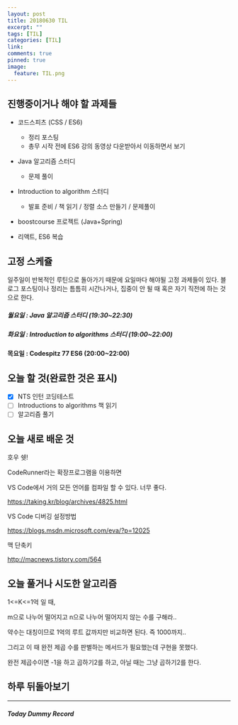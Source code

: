 ```yaml
---
layout: post
title: 20180630 TIL
excerpt: ""
tags: [TIL]
categories: [TIL]
link:
comments: true
pinned: true
image:
  feature: TIL.png
---
```


## 진행중이거나 해야 할 과제들

- 코드스피츠 (CSS / ES6)

  - 정리 포스팅
  -  총무 시작 전에 ES6 강의 동영상 다운받아서 이동하면서 보기

- Java 알고리즘 스터디 

  - 문제 풀이

- Introduction to algorithm 스터디

  - 발표 준비 / 책 읽기 / 정렬 소스 만들기 / 문제풀이

- boostcourse 프로젝트 (Java+Spring)

- 리액트, ES6 복습

  

## 고정 스케쥴

일주일이 반복적인 루틴으로 돌아가기 때문에 요일마다 해야될 고정 과제들이 있다. 블로그 포스팅이나 정리는 틈틈히 시간나거나, 집중이 안 될 때 혹은 자기 직전에 하는 것으로 한다.

##### 월요일 : Java 알고리즘 스터디  (19:30~22:30)

##### 화요일 : Introduction to algorithms 스터디 (19:00~22:00)

**목요일 : Codespitz 77 ES6 (20:00~22:00)**

## 오늘 할 것(완료한 것은 표시)

- [x] NTS 인턴 코딩테스트
- [ ] Introductions to algorithms 책 읽기
- [ ] 알고리즘 풀기

## 오늘 새로 배운 것

호우 쉣!

CodeRunner라는 확장프로그램을 이용하면 

VS Code에서 거의 모든 언어를 컴파일 할 수 있다. 너무 좋다.

https://taking.kr/blog/archives/4825.html



VS Code 디버깅 설정방법

https://blogs.msdn.microsoft.com/eva/?p=12025



맥 단축키

http://macnews.tistory.com/564



## 오늘 풀거나 시도한 알고리즘

1<=K<=1억 일 때,

m으로 나누어 떨어지고 n으로 나누어 떨어지지 않는 수를 구해라.. 

약수는 대칭이므로 1억의 루트 값까지만 비교하면 된다. 즉 1000까지..

그리고 이 때 완전 제곱 수를 판별하는 메서드가 필요했는데 구현을 못했다.

완전 제곱수이면 -1을 하고 곱하기2를 하고, 아닐 때는 그냥 곱하기2를 한다.

## 하루 뒤돌아보기



------

##### Today Dummy Record

